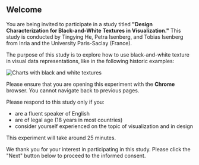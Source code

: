 ## Welcome

You are being invited to participate in a study titled **"Design Characterization for Black-and-White Textures in Visualization."** This study is conducted by Tingying He, Petra Isenberg, and Tobias Isenberg from Inria and the University Paris-Saclay (France).

The purpose of this study is to explore how to use black-and-white texture in visual data representations, like in the following historic examples:

![Charts with black and white textures](./assets/img/welcome_teaser.png) 

Please ensure that you are opening this experiment with the **Chrome** browser. You cannot navigate back to previous pages.

Please respond to this study only if you:

- are a fluent speaker of English
- are of legal age (18 years in most countries)
- consider yourself experienced on the topic of visualization and in design

This experiment will take around 25 minutes.

We thank you for your interest in participating in this study. Please click the "Next" button below to proceed to the informed consent.


    